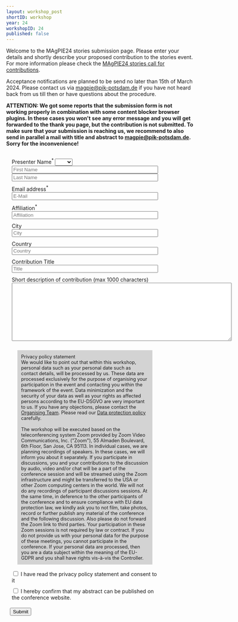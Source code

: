 ```yaml
---
layout: workshop_post
shortID: workshop
year: 24
workshopID: 24
published: false
---
```


<style>
 .form {
   padding: 10px;
   width: 80%;
 }
 .privacy {
   padding: 10px;
   margin: 20px 20px 10px 20px;
   background-color: lightgrey;
   font-size: 90%;
 }
 .input {
   width: 100%;
 }

 .form-group {
   padding: 5px;
 }
</style>

Welcome to the MAgPIE24 stories submission page. Please enter your details and shortly describe your proposed contribution to the stories event. For more information please check the [MAgPIE24 stories call for contributions](call).

Acceptance notifications are planned to be send no later than 15th of March 2024. Please contact us via <magpie@pik-potsdam.de> if you have not heard back from us till then or have questions about the procedure.

**ATTENTION: We got some reports that the submission form is not working properly in combination with some content blocker browser plugins. In these cases you won't see any error message and you will get forwarded to the thank you page, but the contribution is not submitted. To make sure that your submission is reaching us, we recommend to also send in parallel a mail with title and abstract to <magpie@pik-potsdam.de>. Sorry for the inconvenience!**

<form class="form" accept-charset="UTF-8" action="https://rse.pik-potsdam.de/magpie/registration/2024contribution.php" method="POST" enctype="multipart/form-data">

  <div class="form-group">
    <label>Presenter Name<sup>*</sup></label>
    <select name="presenter_title">
       <option></option>
       <option>Ms</option>
       <option>Mr</option>
       <option>Dr</option>
       <option>Prof</option>
    </select>
    <input class="input" type="text" name="first_name" placeholder="First Name" required>
    <input class="input" type="text" name="last_name" placeholder="Last Name" required>
  </div>
  <div class="form-group">
    <label>Email address<sup>*</sup></label>
    <input class="input" type="email" name="email" placeholder="E-Mail" required>
  </div>
  <div class="form-group">
    <label>Affiliation<sup>*</sup></label>
    <input class="input" type="text" name="affiliation" placeholder="Affiliation" required>
  </div>
  <div class="form-group">
    <label>City</label>
    <input class="input" type="text" name="city" placeholder="City" required>
  </div>
  <div class="form-group">
    <label>Country</label>
    <input class="input" type="text" name="country" placeholder="Country" required>
  </div>

  <div class="form-group">
    <label>Contribution Title</label>
    <input class="input" type="text" name="contribution_title" placeholder="Title" required>
  </div>

  <div class="form-group">
    <label>Short description of contribution (max 1000 characters)</label>
    <textarea name="abstract" rows="10" cols="71" maxlength="1000"></textarea>
  </div>

  <div class="privacy">
  <div> Privacy policy statement </div>
  We would like to point out that within this workshop, personal data such as your personal date such as contact details,  will be processed by us. These data are processed exclusively for the purpose of organising your participation in the event and contacting you within the framework of the event. Data minimization and the security of your data as well as your rights as affected persons according to the EU-DSGVO are very important to us. If you have any objections, please contact the <a href="mailto:magpie@pik-potsdam.de">Organising Team</a>. Please read our <a href="https://www.pik-potsdam.de/en/intranet/data-protection-pik/8.2.2Privacypolicyforeventparticipants.pdf">Data protection policy</a> carefully.
  <br/><br/>
  The workshop will be executed based on the teleconferencing system Zoom provided by Zoom Video Communications, Inc. ("Zoom"), 55 Almaden Boulevard, 6th Floor, San Jose, CA 95113. In individual cases, we are planning recordings of speakers. In these cases, we will inform you about it separately. If you participate in discussions, you and your contributions to the discussion by audio, video and/or chat will be a part of the conference session and will be streamed using the Zoom infrastructure and might be transferred to the USA or other Zoom computing centers in the world. We will not do any recordings of participant discussions sessions. At the same time, in deference to the other participants of the conference and to ensure compliance with EU data protection law, we kindly ask you to not film, take photos, record or further publish any material of the conference and the following discussion. Also please do not forward the Zoom link to third parties. Your participation in these Zoom sessions is not required by law or contract. If you do not provide us with your personal data for the purpose of these meetings, you cannot participate in the conference. If your personal data are processed, then you are a data subject within the meaning of the EU-GDPR and you shall have rights vis-à-vis the Controller.
  </div>
  <div class="form-group">
    <input type="checkbox" id="dataprotectionpolicy" name="dataprotectionpolicy" required>
    <label for="dataprotectionpolicy">I have read the privacy policy statement and consent to it</label>
  </div>
  <div class="form-group">
    <input type="checkbox" id="publishabstract" name="publishabstract" required>
    <label for="publishabstract">I hereby confirm that my abstract can be published on the conference website.</label>
  </div>

  <button type="submit" class="btn btn-primary">Submit</button>
</form>
